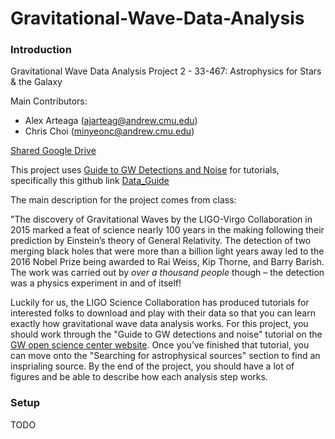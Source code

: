 # Gravitational-Wave-Data-Analysis
### Introduction 

Gravitational Wave Data Analysis Project 2 - 33-467: Astrophysics for Stars &amp; the Galaxy 

Main Contributors:
* Alex Arteaga (ajarteag@andrew.cmu.edu)
* Chris Choi (minyeonc@andrew.cmu.edu)

[Shared Google Drive](https://drive.google.com/drive/folders/1lMNxe0jhZZMdRgilF-eyMoOblRWajDCp?usp=share_link)

This project uses [Guide to GW Detections and Noise](https://gwosc.org/tutorials/) for tutorials, specifically this github link 
[Data_Guide](https://github.com/losc-tutorial/Data_Guide)

The main description for the project comes from class:

"The discovery of Gravitational Waves by the LIGO-Virgo Collaboration in 2015 marked a feat of science nearly 100
years in the making following their prediction by Einstein’s theory of General Relativity. 
The detection of two merging black holes that were more than a billion light years away led to the 2016 Nobel Prize being awarded to Rai Weiss, Kip
Thorne, and Barry Barish. 
The work was carried out by *over a thousand people* though – the detection was a physics experiment in and of itself!

Luckily for us, the LIGO Science Collaboration has produced tutorials for interested folks to download and play with
their data so that you can learn exactly how gravitational wave data analysis works. 
For this project, you should work through the "Guide to GW detections and noise" tutorial on the [GW open science center website](https://gwosc.org/tutorials/). 
Once you’ve finished that tutorial, you can move onto the "Searching for astrophysical sources" section to find an insprialing source. By the
end of the project, you should have a lot of figures and be able to describe how each analysis step works.

### Setup

TODO
